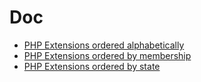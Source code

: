 # Doc

* [PHP Extensions ordered alphabetically](http://php.net/manual/en/extensions.alphabetical.php)
* [PHP Extensions ordered by membership](http://php.net/manual/en/extensions.membership.php)
* [PHP Extensions ordered by state](http://php.net/manual/en/extensions.state.php)